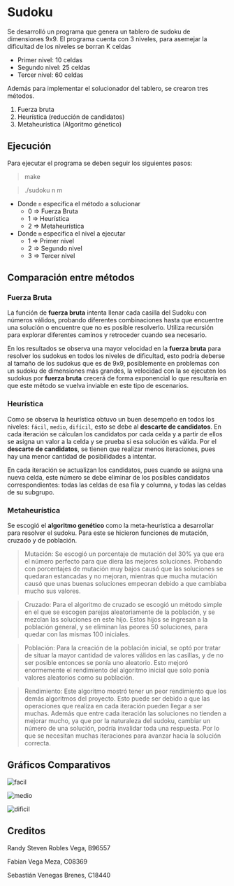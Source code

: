 # Sudoku

Se desarrolló un programa que genera un tablero de sudoku de dimensiones 9x9. El programa cuenta con 3 niveles, para asemejar la dificultad de los niveles se borran K celdas
- Primer nivel: 10 celdas
- Segundo nivel: 25 celdas
- Tercer nivel: 60 celdas

Además para implementar el solucionador del tablero, se crearon tres métodos.
1. Fuerza bruta
1. Heurística (reducción de candidatos)
1. Metaheurística (Algoritmo génetico)

## Ejecución
Para ejecutar el programa se deben seguir los siguientes pasos:
>make

>./sudoku n m

* Donde `n` especifica el método a solucionar
  * 0 => Fuerza Bruta
  * 1 => Heurística
  * 2 => Metaheurística
* Donde `m` especifica el nivel a ejecutar
  * 1 => Primer nivel
  * 2 => Segundo nivel
  * 3 => Tercer nivel
 
## Comparación entre métodos

### Fuerza Bruta

La función de **fuerza bruta** intenta llenar cada casilla del Sudoku con números válidos, probando diferentes combinaciones hasta que encuentre una solución o encuentre que no es posible resolverlo. Utiliza recursión para explorar diferentes caminos y retroceder cuando sea necesario.

En los resultados se observa una mayor velocidad en la **fuerza bruta** para resolver los sudokus en todos los niveles de dificultad, esto podría deberse al tamaño de los sudokus que es de 9x9, posiblemente en problemas con un sudoku de dimensiones más grandes, la velocidad con la se ejecuten los sudokus por **fuerza bruta** crecerá de forma exponencial lo que resultaría en que este método se vuelva inviable en este tipo de escenarios.

### Heurística

Como se observa la heurística obtuvo un buen desempeño en todos los niveles: `fácil`, `medio`, `difícil`, esto se debe al **descarte de candidatos**. En cada iteración se cálculan los candidatos por cada celda y a partir de ellos se asigna un valor a la celda y se prueba si esa solución es válida. Por el **descarte de candidatos**, se tienen que realizar menos iteraciones, pues hay una menor cantidad de posibilidades a intentar.

En cada iteración se actualizan los candidatos, pues cuando se asigna una nueva celda, este número se debe eliminar de los posibles candidatos correspondientes: todas las celdas de esa fila y columna, y todas las celdas de su subgrupo.

### Metaheurística

Se escogió el **algoritmo genético** como la meta-heurística a desarrollar para resolver el sudoku. Para este se hicieron funciones de mutación, cruzado y de población. 

> Mutación: Se escogió un porcentaje de mutación del 30% ya que era el número perfecto para que diera las mejores soluciones. Probando con porcentajes de mutación muy bajos causó que las soluciones se quedaran estancadas y no mejoran, mientras que mucha mutación causó que unas buenas soluciones empeoran debido a que cambiaba mucho sus valores.

> Cruzado: Para el algoritmo de cruzado se escogió un  método simple en el que se escogen parejas aleatoriamente de la población, y se mezclan las soluciones en este hijo. Estos hijos se ingresan a la población general, y se eliminan las peores 50 soluciones, para quedar con las mismas 100 iniciales. 

> Población: Para la creación de la población inicial, se optó por tratar de situar la mayor cantidad de valores válidos en las casillas, y de no ser posible entonces se ponía uno aleatorio. Esto mejoró enormemente el rendimiento del algoritmo inicial que solo ponía valores aleatorios como su población. 

> Rendimiento: Este algoritmo mostró tener un peor rendimiento que los demás algoritmos del proyecto. Esto puede ser debido a que las operaciones que realiza en cada iteración pueden llegar a ser muchas. Además que entre cada iteración las soluciones no tienden a mejorar mucho, ya que por la naturaleza del sudoku, cambiar un número de una solución, podría invalidar toda una respuesta. Por lo que se necesitan muchas iteraciones para avanzar hacia la solución correcta.

## Gráficos Comparativos

![facil](./graphs/facil.jpg)

![medio](./graphs/medio.jpg)

![dificil](./graphs/dificil.jpg)

## Creditos

Randy Steven Robles Vega, B96557

Fabian Vega Meza, C08369

Sebastián Venegas Brenes, C18440

